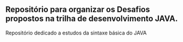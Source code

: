 ## Repositório para organizar os Desafios propostos na trilha de desenvolvimento JAVA.
Repositório dedicado a estudos da sintaxe básica do JAVA

